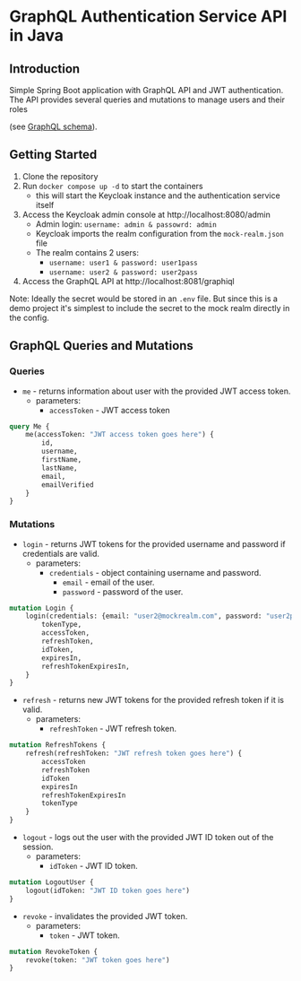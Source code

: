 # GraphQL Authentication Service API in Java

## Introduction

Simple Spring Boot application with GraphQL API and JWT authentication.
The API provides several queries and mutations to manage users and their roles

(see [GraphQL schema](./auth-service/src/main/resources/graphql/schema.graphqls)).

## Getting Started

1. Clone the repository
2. Run `docker compose up -d` to start the containers
    - this will start the Keycloak instance and the authentication service itself
3. Access the Keycloak admin console at http://localhost:8080/admin
    - Admin login: `username: admin & passowrd: admin`
    - Keycloak imports the realm configuration from the `mock-realm.json` file
    - The realm contains 2 users:
        - `username: user1 & password: user1pass`
        - `username: user2 & password: user2pass`
4. Access the GraphQL API at http://localhost:8081/graphiql


Note: Ideally the secret would be stored in an `.env` file. But since this is a demo project it's simplest to include the secret to the mock realm directly in the config.

## GraphQL Queries and Mutations

### Queries

- `me` - returns information about user with the provided JWT access token.
    - parameters:
        - `accessToken` - JWT access token

```graphql
query Me {
    me(accessToken: "JWT access token goes here") {
        id,
        username,
        firstName,
        lastName,
        email,
        emailVerified
    }
}
```

### Mutations

- `login` - returns JWT tokens for the provided username and password if credentials are valid.
    - parameters:
        - `credentials` - object containing username and password.
            - `email` - email of the user.
            - `password` - password of the user.

```graphql
mutation Login {
    login(credentials: {email: "user2@mockrealm.com", password: "user2pass"}) {
        tokenType,
        accessToken,
        refreshToken,
        idToken,
        expiresIn,
        refreshTokenExpiresIn,
    }
}
```

- `refresh` - returns new JWT tokens for the provided refresh token if it is valid.
    - parameters:
        - `refreshToken` - JWT refresh token.

```graphql
mutation RefreshTokens {
    refresh(refreshToken: "JWT refresh token goes here") {
        accessToken
        refreshToken
        idToken
        expiresIn
        refreshTokenExpiresIn
        tokenType
    }
}
```

- `logout` - logs out the user with the provided JWT ID token out of the session.
    - parameters:
        - `idToken` - JWT ID token.

```graphql 
mutation LogoutUser {
    logout(idToken: "JWT ID token goes here")
}
```

- `revoke` - invalidates the provided JWT token.
    - parameters:
        - `token` - JWT token.

```graphql
mutation RevokeToken {
    revoke(token: "JWT token goes here")
}
```
